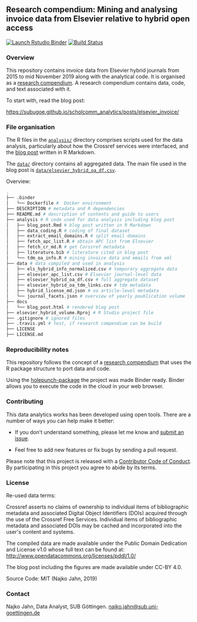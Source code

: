 ## Research compendium: Mining and analysing invoice data from Elsevier relative to hybrid open access

<!-- badges: start -->
  [![Launch Rstudio Binder](http://mybinder.org/badge_logo.svg)](https://mybinder.org/v2/gh/subugoe/elsevier_hybrid_volume/master?urlpath=rstudio)
  [![Build Status](https://travis-ci.org/subugoe/elsevier_hybrid_volume.svg?branch=master)](https://travis-ci.org/subugoe/elsevier_hybrid_volume)

  <!-- badges: end -->

### Overview

This repository contains invoice data from Elsevier hybrid journals from 2015 to mid November 2019 along with the analytical code. It is organised as a [research compendium](https://doi.org/10.7287/peerj.preprints.3192v2). A research compendium contains data, code, and text associated with it. 

To start with, read the blog post:

<https://subugoe.github.io/scholcomm_analytics/posts/elsevier_invoice/>

### File organisation

The R files in the [`analysis/`](analysis/) directory comprises scripts used for the data analysis, particularly about how the Crossref services were interfaced, and the [blog post](analysis/blog_post.Rmd) written in R Markdown. 

The [`data/`](data/) directory contains all aggregated data. The main file used in the blog post is [`data/elsevier_hybrid_oa_df.csv`](data/elsevier_hybrid_oa_df.csv).

Overview:

```bash
.
├── .binder
│   └── Dockerfile #  Docker environment
├── DESCRIPTION # metadata and R dependencies
├── README.md # description of contents and guide to users
├── analysis # R code used for data analysis including blog post
│   ├── blog_post.Rmd # blog post written in R Markdown
│   ├── data_coding.R # coding of final dataset
│   ├── extract_email_domains.R # split email domains
│   ├── fetch_apc_list.R # obtain APC list from Elsevier
│   ├── fetch_cr_md.R # get Corssref metadata
│   ├── literature.bib # literature cited in blog post
│   └── tdm_oa_info.R # mining invoice data and emails from xml
├── data # data compiled and used in analysis
│   ├── els_hybrid_info_normalized.csv # temporary aggregate data
│   ├── elsevier_apc_list.csv # Elsevier journal-level data
│   ├── elsevier_hybrid_oa_df.csv # full aggregate dataset
│   ├── elsevier_hybrid_oa_tdm_links.csv # tdm metadata
│   ├── hybrid_license_md.json # oa article-level metadata
│   └── journal_facets.json # overview of yearly poublication volume
├── docs
│   └── blog_post.html # rendered blog post
├── elsevier_hybrid_volume.Rproj # R Studio project file
├── .gitignore # ignored files
├── .travis.yml # test, if research compendium can be build
├── LICENSE
├── LICENSE.md
```

### Reproducibility notes

This repository follows the concept of a [research compendium](https://doi.org/10.7287/peerj.preprints.3192v2) that uses the R package structure to port data and code. 

Using the [holepunch-package](https://github.com/karthik/holepunch) the project was made Binder ready. Binder allows you to execute the code in the cloud in your web browser.

### Contributing

This data analytics works has been developed using open tools. There are a number of ways you can help make it better:

- If you don’t understand something, please let me know and [submit an issue](https://github.com/subugoe/oa2020cadata).

- Feel free to add new features or fix bugs by sending a pull request.

Please note that this project is released with a [Contributor Code of Conduct](CODE_OF_CONDUCT.md). By participating in this project you agree to abide by its terms.

### License

Re-used data terms:

Crossref asserts no claims of ownership to individual items of bibliographic metadata and associated Digital Object Identifiers (DOIs) acquired through the use of the Crossref Free Services. Individual items of bibliographic metadata and associated DOIs may be cached and incorporated into the user's content and systems.

The compiled data are made available under the Public Domain Dedication and License v1.0 whose full text can be found at: <http://www.opendatacommons.org/licenses/pddl/1.0/>

The blog post including the figures are made available under CC-BY 4.0.

Source Code: MIT (Najko Jahn, 2019)

### Contact

Najko Jahn, Data Analyst, SUB Göttingen. najko.jahn@sub.uni-goettingen.de

